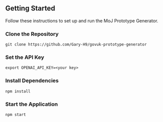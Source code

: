 ## Getting Started
Follow these instructions to set up and run the MoJ Prototype Generator.

### Clone the Repository
`git clone https://github.com/Gary-H9/govuk-prototype-generator`

### Set the API Key
`export OPENAI_API_KEY=<your key>`

### Install Dependencies
`npm install`

### Start the Application
`npm start`
